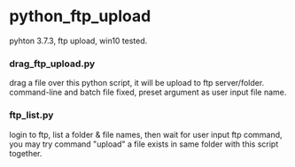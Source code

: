# python_ftp_upload
pyhton 3.7.3, ftp upload, win10 tested.


### drag_ftp_upload.py  
drag a file over this python script, it will be upload to ftp server/folder. command-line and batch file fixed, preset argument as user input file name.  


### ftp_list.py  
login to ftp, list a folder & file names, then wait for user input ftp command, you may try command "upload" a file exists in same folder with this script together.  


